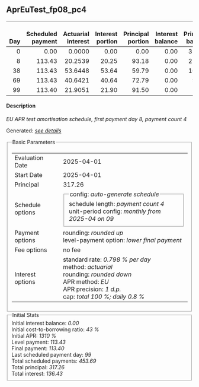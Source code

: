 <h2>AprEuTest_fp08_pc4</h2>
<table>
    <thead style="vertical-align: bottom;">
        <th style="text-align: right;">Day</th>
        <th style="text-align: right;">Scheduled payment</th>
        <th style="text-align: right;">Actuarial interest</th>
        <th style="text-align: right;">Interest portion</th>
        <th style="text-align: right;">Principal portion</th>
        <th style="text-align: right;">Interest balance</th>
        <th style="text-align: right;">Principal balance</th>
        <th style="text-align: right;">Total actuarial interest</th>
        <th style="text-align: right;">Total interest</th>
        <th style="text-align: right;">Total principal</th>
    </thead>
    <tr style="text-align: right;">
        <td class="ci00">0</td>
        <td class="ci01" style="white-space: nowrap;">0.00</td>
        <td class="ci02">0.0000</td>
        <td class="ci03">0.00</td>
        <td class="ci04">0.00</td>
        <td class="ci05">0.00</td>
        <td class="ci06">317.26</td>
        <td class="ci07">0.0000</td>
        <td class="ci08">0.00</td>
        <td class="ci09">0.00</td>
    </tr>
    <tr style="text-align: right;">
        <td class="ci00">8</td>
        <td class="ci01" style="white-space: nowrap;">113.43</td>
        <td class="ci02">20.2539</td>
        <td class="ci03">20.25</td>
        <td class="ci04">93.18</td>
        <td class="ci05">0.00</td>
        <td class="ci06">224.08</td>
        <td class="ci07">20.2539</td>
        <td class="ci08">20.25</td>
        <td class="ci09">93.18</td>
    </tr>
    <tr style="text-align: right;">
        <td class="ci00">38</td>
        <td class="ci01" style="white-space: nowrap;">113.43</td>
        <td class="ci02">53.6448</td>
        <td class="ci03">53.64</td>
        <td class="ci04">59.79</td>
        <td class="ci05">0.00</td>
        <td class="ci06">164.29</td>
        <td class="ci07">73.8986</td>
        <td class="ci08">73.89</td>
        <td class="ci09">152.97</td>
    </tr>
    <tr style="text-align: right;">
        <td class="ci00">69</td>
        <td class="ci01" style="white-space: nowrap;">113.43</td>
        <td class="ci02">40.6421</td>
        <td class="ci03">40.64</td>
        <td class="ci04">72.79</td>
        <td class="ci05">0.00</td>
        <td class="ci06">91.50</td>
        <td class="ci07">114.5407</td>
        <td class="ci08">114.53</td>
        <td class="ci09">225.76</td>
    </tr>
    <tr style="text-align: right;">
        <td class="ci00">99</td>
        <td class="ci01" style="white-space: nowrap;">113.40</td>
        <td class="ci02">21.9051</td>
        <td class="ci03">21.90</td>
        <td class="ci04">91.50</td>
        <td class="ci05">0.00</td>
        <td class="ci06">0.00</td>
        <td class="ci07">136.4458</td>
        <td class="ci08">136.43</td>
        <td class="ci09">317.26</td>
    </tr>
</table>
<h4>Description</h4>
<p><i>EU APR test amortisation schedule, first payment day 8, payment count 4</i></p>
<p>Generated: <i><a href="../GeneratedDate.html">see details</a></i></p>
<fieldset><legend>Basic Parameters</legend>
<table>
    <tr>
        <td>Evaluation Date</td>
        <td>2025-04-01</td>
    </tr>
    <tr>
        <td>Start Date</td>
        <td>2025-04-01</td>
    </tr>
    <tr>
        <td>Principal</td>
        <td>317.26</td>
    </tr>
    <tr>
        <td>Schedule options</td>
        <td>
            <fieldset>
                <legend>config: <i>auto-generate schedule</i></legend>
                <div>schedule length: <i><i>payment count</i> 4</i></div>
                <div>unit-period config: <i>monthly from 2025-04 on 09</i></div>
            </fieldset>
        </td>
    </tr>
    <tr>
        <td>Payment options</td>
        <td>
            <div>
                <div>rounding: <i>rounded up</i></div>
                <div>level-payment option: <i>lower&nbsp;final&nbsp;payment</i></div>
            </div>
        </td>
    </tr>
    <tr>
        <td>Fee options</td>
        <td>no fee
        </td>
    </tr>
    <tr>
        <td>Interest options</td>
        <td>
            <div>
                <div>standard rate: <i>0.798 % per day</i></div>
                <div>method: <i>actuarial</i></div>
                <div>rounding: <i>rounded down</i></div>
                <div>APR method: <i>EU</i></div>
                <div>APR precision: <i>1 d.p.</i></div>
                <div>cap: <i>total 100 %; daily 0.8 %</div>
            </div>
        </td>
    </tr>
</table></fieldset>
<fieldset><legend>Initial Stats</legend>
<div>
    <div>Initial interest balance: <i>0.00</i></div>
    <div>Initial cost-to-borrowing ratio: <i>43 %</i></div>
    <div>Initial APR: <i>1310 %</i></div>
    <div>Level payment: <i>113.43</i></div>
    <div>Final payment: <i>113.40</i></div>
    <div>Last scheduled payment day: <i>99</i></div>
    <div>Total scheduled payments: <i>453.69</i></div>
    <div>Total principal: <i>317.26</i></div>
    <div>Total interest: <i>136.43</i></div>
</div></fieldset>